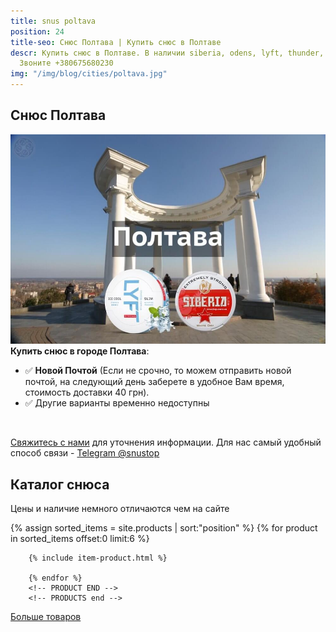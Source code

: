 ```yaml
---
title: snus poltava
position: 24
title-seo: Снюс Полтава | Купить снюс в Полтаве
descr: Купить снюс в Полтаве. В наличии siberia, odens, lyft, thunder, general и другие.
  Звоните +380675680230
img: "/img/blog/cities/poltava.jpg"
---
```


<section class="mb-4">
	<h1>Снюс Полтава</h1>
	<div class="row">
		<div class="col-md-7">
			<img class="img-fluid" src="/img/blog/cities/poltava.jpg" alt="Снюс в Полтаве">
		</div>
		<div class="col-md-5">
			<strong>Купить снюс в городе Полтава</strong>:
			<ul>
				<li>✅ <b>Новой Почтой</b> (Если не срочно, то можем отправить новой почтой, на следующий день заберете в удобное Вам время, стоимость доставки 40 грн).</li>
				<li>✅ Другие варианты временно недоступны</li>
			</ul><br>
			<p><a href="#contactModal" data-toggle="modal" data-target="#contactModal">Свяжитесь с нами</a> для уточнения информации. Для нас самый удобный способ связи - <a href="//t.me/snustop" target="_blank" title="Telegram"><i class="icon-telegram"></i>Telegram @snustop</a></p>
		</div>
	</div>
</section>

<section class="mb-4">
	<h2>Каталог снюса</h2>
	<p>Цены и наличие немного отличаются чем на сайте</p>
	<div class="row catalog">
		<!-- PRODUCTS start -->
		<!-- PRODUCT START -->
		{% assign sorted_items = site.products | sort:"position" %}
		{% for product in sorted_items offset:0 limit:6 %}
		
		{% include item-product.html %}

		{% endfor %}
		<!-- PRODUCT END -->
		<!-- PRODUCTS end -->
</div>
<div>
<a class="btn btn-primary" href="/" role="button">Больше товаров</a>
</div>
</section>
